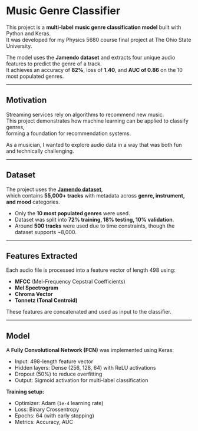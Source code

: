 # Music Genre Classifier

This project is a **multi-label music genre classification model** built with Python and Keras.  
It was developed for my Physics 5680 course final project at The Ohio State University.  

The model uses the **Jamendo dataset** and extracts four unique audio features to predict the genre of a track.  
It achieves an accuracy of **82%**, loss of **1.40**, and **AUC of 0.86** on the 10 most populated genres.  

---

## Motivation

Streaming services rely on algorithms to recommend new music.  
This project demonstrates how machine learning can be applied to classify genres,  
forming a foundation for recommendation systems.  

As a musician, I wanted to explore audio data in a way that was both fun and technically challenging.  

---

## Dataset

The project uses the [**Jamendo dataset**](https://mtg.github.io/jamendo-dataset/),  
which contains **55,000+ tracks** with metadata across **genre, instrument, and mood** categories.  

- Only the **10 most populated genres** were used.  
- Dataset was split into **72% training, 18% testing, 10% validation**.  
- Around **500 tracks** were used due to time constraints, though the dataset supports ~8,000. 

---

##  Features Extracted

Each audio file is processed into a feature vector of length 498 using:  

- **MFCC** (Mel-Frequency Cepstral Coefficients)  
- **Mel Spectrogram**  
- **Chroma Vector**  
- **Tonnetz (Tonal Centroid)**  

These features are concatenated and used as input to the classifier.  

---

## Model

A **Fully Convolutional Network (FCN)** was implemented using Keras:  

- Input: 498-length feature vector  
- Hidden layers: Dense (256, 128, 64) with ReLU activations  
- Dropout (50%) to reduce overfitting  
- Output: Sigmoid activation for multi-label classification  

**Training setup:**  
- Optimizer: Adam (`1e-4` learning rate)  
- Loss: Binary Crossentropy  
- Epochs: 64 (with early stopping)  
- Metrics: Accuracy, AUC  
